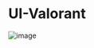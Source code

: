 ﻿# UI-Valorant
![image](https://user-images.githubusercontent.com/59821534/210180399-d3a336f0-de17-4dbf-af76-859bd177a5b6.png)
